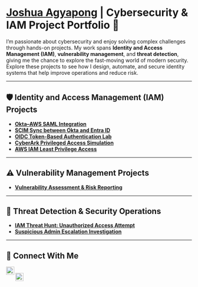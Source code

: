 # [Joshua Agyapong](https://www.linkedin.com/in/joshuaagyapong) | Cybersecurity & IAM Project Portfolio 🔐  

I’m passionate about cybersecurity and enjoy solving complex challenges through hands-on projects. My work spans **Identity and Access Management (IAM)**, **vulnerability management**, and **threat detection**, giving me the chance to explore the fast-moving world of modern security.  
Explore these projects to see how I design, automate, and secure identity systems that help improve operations and reduce risk.  

---

## 🛡️ Identity and Access Management (IAM) Projects  
- **[Okta–AWS SAML Integration](https://github.com/joshuaagyapong/okta-aws-saml-lab)**  
- **[SCIM Sync between Okta and Entra ID](https://github.com/joshuaagyapong/entra-id-scim-sync)**  
- **[OIDC Token-Based Authentication Lab](https://github.com/joshuaagyapong/oidc-auth-api-lab)**  
- **[CyberArk Privileged Access Simulation](https://github.com/joshuaagyapong/cyberark-pam-lab)**  
- **[AWS IAM Least Privilege Access](https://github.com/joshuaagyapong/aws-iam-access-control)**  

---

## ⚠️ Vulnerability Management Projects  
- **[Vulnerability Assessment & Risk Reporting](https://github.com/joshuaagyapong/vulnerability-management-lab)**  

---

## 🚨 Threat Detection & Security Operations  
- **[IAM Threat Hunt: Unauthorized Access Attempt](https://github.com/joshuaagyapong/iam-threat-hunt)**  
- **[Suspicious Admin Escalation Investigation](https://github.com/joshuaagyapong/threat-detection-lab)**  

---

## 🤳 Connect With Me  
[<img align="left" alt="LinkedIn" width="22px" src="https://cdn.jsdelivr.net/npm/simple-icons@v3/icons/linkedin.svg" />][linkedin]  
[<img align="left" alt="GitHub" width="22px" src="https://cdn.jsdelivr.net/npm/simple-icons@v3/icons/github.svg" />][github]  

[linkedin]: https://linkedin.com/in/joshuaagyapong  
[github]: https://github.com/joshuaagyapong
